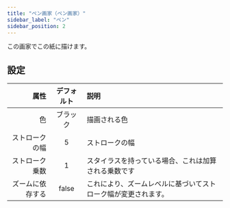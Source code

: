 ```yaml
---
title: "ペン画家（ペン画家）"
sidebar_label: "ペン"
sidebar_position: 2
---
```



この画家でこの紙に描けます。

## 設定

|       属性 | デフォルト | 説明                              |
| --------:|:-----:|:------------------------------- |
|        色 | ブラック  | 描画される色                          |
|  ストロークの幅 |   5   | ストロークの幅                         |
|  ストローク乗数 |   1   | スタイラスを持っている場合、これは加算される乗数です      |
| ズームに依存する | false | これにより、ズームレベルに基づいてストローク幅が変更されます。 |
